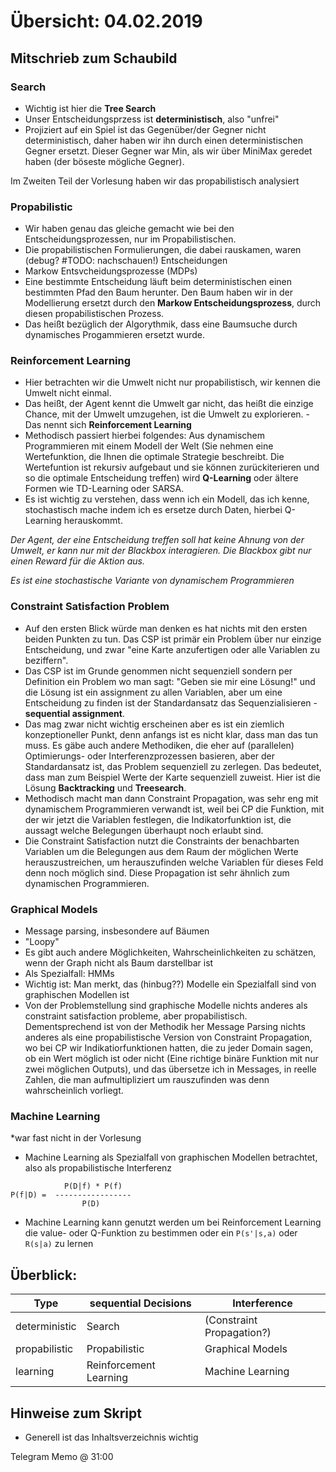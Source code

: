 # Übersicht: 04.02.2019

## Mitschrieb zum Schaubild 
### Search
- Wichtig ist hier die **Tree Search**
- Unser Entscheidungsprzess ist **deterministisch**, also "unfrei"
- Projiziert auf ein Spiel ist das Gegenüber/der Gegner nicht deterministisch, daher haben wir ihn durch 
einen deterministischen Gegner ersetzt. Dieser Gegner war Min, als wir über MiniMax geredet haben (der böseste mögliche Gegner). 

Im Zweiten Teil der Vorlesung haben wir das propabilistisch analysiert

### Propabilistic
- Wir haben genau das gleiche gemacht wie bei den Entscheidungsprozessen, nur im Propabilistischen.
- Die propabilistischen Formulierungen, die dabei rauskamen, waren (debug? #TODO: nachschauen!) Entscheidungen 
- Markow Entsvcheidungsprozesse (MDPs)
- Eine bestimmte Entscheidung läuft beim deterministischen einen bestimmten Pfad den Baum herunter. 
Den Baum haben wir in der Modellierung ersetzt durch den **Markow Entscheidungsprozess**, durch diesen propabilistischen Prozess.
- Das heißt bezüglich der Algorythmik, dass eine Baumsuche durch dynamisches Progammieren ersetzt wurde.

### Reinforcement Learning
- Hier betrachten wir die Umwelt nicht nur propabilistisch, wir kennen die Umwelt nicht einmal. 
- Das heißt, der Agent kennt die Umwelt gar nicht, das heißt die einzige Chance, mit der Umwelt umzugehen, ist die Umwelt zu explorieren. - Das nennt sich **Reinforcement Learning**
- Methodisch passiert hierbei folgendes: Aus dynamischem Programmieren mit einem Modell der Welt (Sie nehmen eine Wertefunktion, die Ihnen die optimale Strategie beschreibt. Die Wertefuntion ist rekursiv aufgebaut und sie können zurückiterieren und so die optimale Entscheidung treffen) wird **Q-Learning** oder ältere Formen wie TD-Learning oder SARSA.
- Es ist wichtig zu verstehen, dass wenn ich ein Modell, das ich kenne, stochastisch mache indem ich es ersetze durch Daten, hierbei Q-Learning herauskommt.

*Der Agent, der eine Entscheidung treffen soll hat keine Ahnung von der Umwelt, er kann nur mit der Blackbox interagieren. Die Blackbox gibt nur einen Reward für die Aktion aus.*

*Es ist eine stochastische Variante von dynamischem Programmieren*

### Constraint Satisfaction Problem
- Auf den ersten Blick würde man denken es hat nichts mit den ersten beiden Punkten zu tun. Das CSP ist primär ein Problem über nur einzige Entscheidung, und zwar "eine Karte anzufertigen oder alle Variablen zu beziffern". 
- Das CSP ist im Grunde genommen nicht sequenziell sondern per Definition ein Problem wo man sagt: "Geben sie mir eine Lösung!" und die Lösung ist ein assignment zu allen Variablen, aber um eine Entscheidung zu finden ist der Standardansatz das Sequenzialisieren - **sequential assignment**. 
- Das mag zwar nicht wichtig erscheinen aber es ist ein ziemlich konzeptioneller Punkt, denn anfangs ist es nicht klar, dass man das tun muss. Es gäbe auch andere Methodiken, die eher auf (parallelen) Optimierungs- oder Interferenzprozessen basieren, aber der Standardansatz ist, das Problem sequenziell zu zerlegen. Das bedeutet, dass man zum Beispiel Werte der Karte sequenziell zuweist. Hier ist die Lösung **Backtracking** und **Treesearch**. 
- Methodisch macht man dann Constraint Propagation, was sehr eng mit dynamischem Programmieren verwandt ist, weil bei CP die Funktion, mit der wir jetzt die Variablen festlegen, die Indikatorfunktion ist, die aussagt welche Belegungen überhaupt noch erlaubt sind. 
- Die Constraint Satisfaction nutzt die Constraints der benachbarten Variablen um die Belegungen aus dem Raum der möglichen Werte herauszustreichen, um herauszufinden welche Variablen für dieses Feld denn noch möglich sind. Diese Propagation ist sehr ähnlich zum dynamischen Programmieren.

### Graphical Models
- Message parsing, insbesondere auf Bäumen 
- "Loopy"
- Es gibt auch andere Möglichkeiten, Wahrscheinlichkeiten zu schätzen, wenn der Graph nicht als Baum darstellbar ist
- Als Spezialfall: HMMs
- Wichtig ist: Man merkt, das (hinbug??) Modelle ein Spezialfall sind von graphischen Modellen ist
- Von der Problemstellung sind graphische Modelle nichts anderes als constraint satisfaction probleme, aber propabilistisch. Dementsprechend ist von der Methodik her Message Parsing nichts anderes als eine propabilistische Version von Constraint Propagation, wo bei CP wir Indikatiorfunktionen hatten, die zu jeder Domain sagen, ob ein Wert möglich ist oder nicht (Eine richtige binäre Funktion mit nur zwei möglichen Outputs), und das übersetze ich in Messages, in reelle Zahlen, die man aufmultipliziert um rauszufinden was denn wahrscheinlich vorliegt. 

### Machine Learning
*war fast nicht in der Vorlesung

- Machine Learning als Spezialfall von graphischen Modellen betrachtet, also als propabilistische Interferenz

``` 
            P(D|f) * P(f)       
P(f|D) =  ----------------- 
                P(D)
``` 
- Machine Learning kann genutzt werden um bei Reinforcement Learning die value- oder Q-Funktion zu bestimmen oder ein `P(s'|s,a)` oder `R(s|a)` zu lernen

## Überblick:
Type          | sequential Decisions   | Interference
------------- | ---------------------- | ------------  
deterministic | Search                 | (Constraint Propagation?)
propabilistic | Propabilistic          | Graphical Models
learning      | Reinforcement Learning | Machine Learning


## Hinweise zum Skript
- Generell ist das Inhaltsverzeichnis wichtig


Telegram Memo @ 31:00

